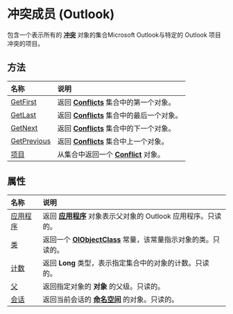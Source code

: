 
# 冲突成员 (Outlook)


包含一个表示所有的 **[冲突](a7c8f12a-08ba-9fff-60b8-a02d1c7f6f33.md)** 对象的集合Microsoft Outlook与特定的 Outlook 项目冲突的项目。


## 方法



|**名称**|**说明**|
|:-----|:-----|
|[GetFirst](f257a9f1-d9ec-c13a-62f7-0228d55342da.md)|返回  **[Conflicts](c4e1c060-519a-a6d1-8fb2-c7dfa1e3e66f.md)** 集合中的第一个对象。|
|[GetLast](2f82fcab-7c8e-3df7-adc1-8f701d3bf9cb.md)|返回  **[Conflicts](c4e1c060-519a-a6d1-8fb2-c7dfa1e3e66f.md)** 集合中的最后一个对象。|
|[GetNext](2e21ea88-c732-17ee-cd87-698fee992269.md)|返回  **[Conflicts](c4e1c060-519a-a6d1-8fb2-c7dfa1e3e66f.md)** 集合中的下一个对象。|
|[GetPrevious](23b5d75a-e1eb-7164-df92-71e37a1ec79f.md)|返回  **[Conflicts](c4e1c060-519a-a6d1-8fb2-c7dfa1e3e66f.md)** 集合中上一个对象。|
|[项目](efd74c23-31fb-1a3c-aebc-27ce22f1c3bf.md)|从集合中返回一个  **[Conflict](a7c8f12a-08ba-9fff-60b8-a02d1c7f6f33.md)** 对象。|

## 属性



|**名称**|**说明**|
|:-----|:-----|
|[应用程序](42051d73-877f-b750-3105-7801d89a5ef2.md)|返回 **[应用程序](797003e7-ecd1-eccb-eaaf-32d6ddde8348.md)** 对象表示父对象的 Outlook 应用程序。只读的。|
|[类](32aaca60-8723-5591-cb8a-d92c7987493d.md)|返回一个 **[OlObjectClass](33d724b3-df3c-2a7f-a80f-93b66d96f588.md)** 常量，该常量指示对象的类。只读的。|
|[计数](4a7445ff-8628-50d6-f4c0-ada85f3b3f5c.md)|返回 **Long** 类型，表示指定集合中的对象的计数。只读的。|
|[父](72adab6d-ba24-0b4c-4f86-8e40da9ccdea.md)|返回指定对象的 **对象** 的父级。只读的。|
|[会话](4f707a23-5687-7076-9297-3fc14c98731a.md)|返回当前会话的 **[命名空间](f0dcaa19-07f5-5d42-a3bf-2e42b7885644.md)** 的对象。只读的。|
